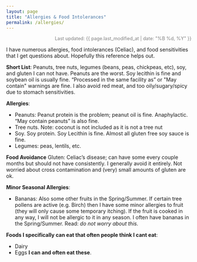```yaml
---
layout: page
title: "Allergies & Food Intolerances"
permalink: /allergies/
---
```


<div style="text-align:right; font-size:0.9em; color:gray;">
  Last updated: {{ page.last_modified_at | date: "%B %d, %Y" }}
</div>

I have numerous allergies, food intolerances (Celiac), and food sensitivities that I get questions about. Hopefully this reference helps out. 

**Short List**: Peanuts, tree nuts, legumes (beans, peas, chickpeas, etc), soy, and gluten I can not have. Peanuts are the worst. Soy lecithin is fine and soybean oil is usually fine. “Processed in the same facility as” or "May contain" warnings are fine. I also avoid red meat, and too oily/sugary/spicy due to stomach sensitivities.  

**Allergies**:
- Peanuts: Peanut protein is the problem; peanut oil is fine. Anaphylactic. “May contain peanuts” is also fine. 
- Tree nuts. Note: coconut is not included as it is not a tree nut
- Soy. Soy protein. Soy Lecithin is fine. Almost all gluten free soy sauce is fine.
- Legumes: peas, lentils, etc.

**Food Avoidance**
Gluten: Celiac’s disease; can have some every couple months but should not have consistently. I generally avoid it entirely. Not worried about cross contamination and (very) small amounts of gluten are ok. 

**Minor Seasonal Allergies**:
- Bananas: Also some other fruits in the Spring/Summer. If certain tree pollens are active (e.g. Birch) then I have some minor allergies to fruit (they will only cause some temporary itching). If the fruit is cooked in any way, I will not be allergic to it in any season. I often have bananas in the Spring/Summer. Read: *do not worry about this.*

**Foods I specifically can eat that often people think I cant eat**:
- Dairy
- Eggs
**I can and often eat these**. 

